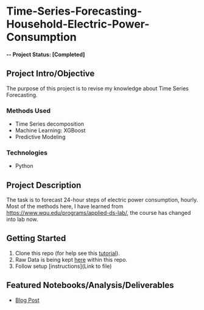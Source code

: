 # Time-Series-Forecasting-Household-Electric-Power-Consumption

#### -- Project Status: [Completed]

## Project Intro/Objective
The purpose of this project is to revise my knowledge about Time Series Forecasting.

### Methods Used
* Time Series decomposition
* Machine Learning: XGBoost
* Predictive Modeling

### Technologies
* Python

## Project Description
The task is to forecast 24-hour steps of electric power consumption, hourly. Most of the methods here, I have learned from https://www.wqu.edu/programs/applied-ds-lab/, the course has changed into lab now.

## Getting Started

1. Clone this repo (for help see this [tutorial](https://help.github.com/articles/cloning-a-repository/)).
2. Raw Data is being kept [here](https://www.kaggle.com/datasets/uciml/electric-power-consumption-data-set) within this repo.
4. Follow setup [instructions](Link to file)

## Featured Notebooks/Analysis/Deliverables
* [Blog Post](link)
